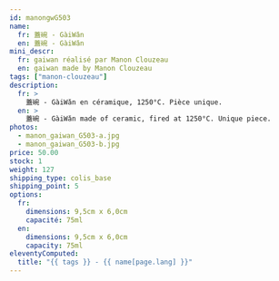 ```yaml
---
id: manongwG503
name:
  fr: 蓋碗 - GàiWǎn
  en: 蓋碗 - GàiWǎn
mini_descr:
  fr: gaiwan réalisé par Manon Clouzeau
  en: gaiwan made by Manon Clouzeau
tags: ["manon-clouzeau"]
description:
  fr: >
    蓋碗 - GàiWǎn en céramique, 1250°C. Pièce unique.
  en: >
    蓋碗 - GàiWǎn made of ceramic, fired at 1250°C. Unique piece.
photos:
  - manon_gaiwan_G503-a.jpg
  - manon_gaiwan_G503-b.jpg
price: 50.00
stock: 1
weight: 127
shipping_type: colis_base
shipping_point: 5
options:
  fr:
    dimensions: 9,5cm x 6,0cm
    capacité: 75ml
  en:
    dimensions: 9,5cm x 6,0cm
    capacity: 75ml
eleventyComputed:
  title: "{{ tags }} - {{ name[page.lang] }}"
---
```

